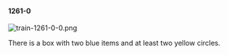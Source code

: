 #### 1261-0
![train-1261-0-0.png](https://github.com/lil-lab/nlvr/raw/master/nlvr/train/images/30/train-1261-0-0.png "train-1261-0-0.png")

There is a box with two blue items and at least two yellow circles.